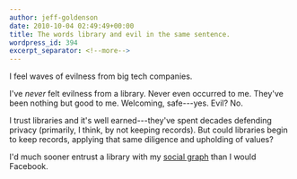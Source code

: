 ```yaml
---
author: jeff-goldenson
date: 2010-10-04 02:49:49+00:00
title: The words library and evil in the same sentence.
wordpress_id: 394
excerpt_separator: <!--more-->
---
```


I feel waves of evilness from big tech companies.

I've _never_ felt evilness from a library.   Never even occurred to me.  They've been nothing but good to me.  Welcoming, safe---yes.  Evil?  No.

<!--more-->

I trust libraries and it's well earned---they've spent decades defending privacy (primarily, I think, by not keeping records).  But could libraries begin to keep records, applying that same diligence and upholding of values?

I'd much sooner entrust a library with my [social graph](http://en.wikipedia.org/wiki/Social_graph) than I would Facebook.

